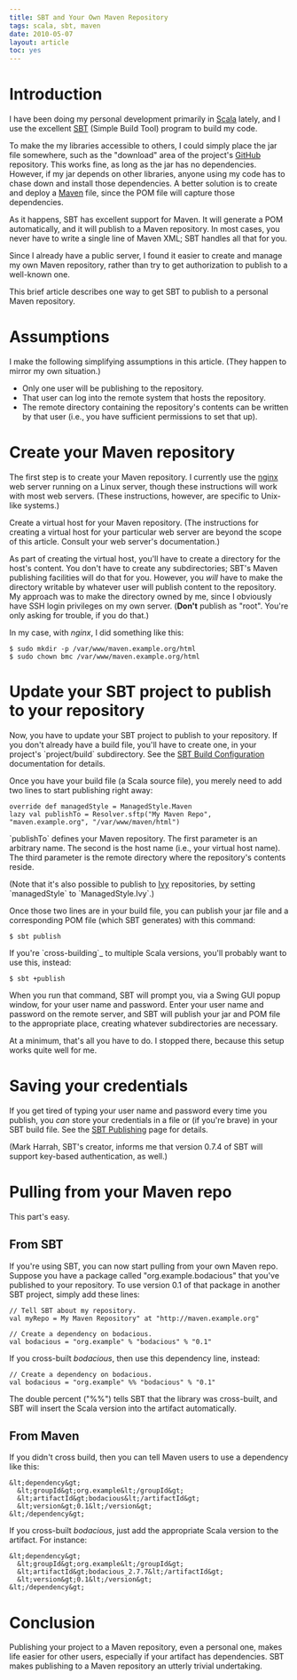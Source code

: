 ```yaml
---
title: SBT and Your Own Maven Repository
tags: scala, sbt, maven
date: 2010-05-07
layout: article
toc: yes
---
```


# Introduction

I have been doing my personal development primarily in
[Scala][] lately, and I use the excellent 
[SBT][] (Simple Build
Tool) program to build my code.

To make the my libraries accessible to others, I could simply place
the jar file somewhere, such as the "download" area of the
project's [GitHub][] repository. This works
fine, as long as the jar has no dependencies. However, if my jar
depends on other libraries, anyone using my code has to chase down
and install those dependencies. A better solution is to create and
deploy a [Maven][] file, since the POM file
will capture those dependencies.

As it happens, SBT has excellent support for Maven. It will
generate a POM automatically, and it will publish to a Maven
repository. In most cases, you never have to write a single line of
Maven XML; SBT handles all that for you.

Since I already have a public server, I found it easier to create
and manage my own Maven repository, rather than try to get
authorization to publish to a well-known one.

This brief article describes one way to get SBT to publish to a
personal Maven repository.

# Assumptions

I make the following simplifying assumptions in this article. (They
happen to mirror my own situation.)

-   Only one user will be publishing to the repository.
-   That user can log into the remote system that hosts the
    repository.
-   The remote directory containing the repository's contents can
    be written by that user (i.e., you have sufficient permissions to
    set that up).

# Create your Maven repository

The first step is to create your Maven repository. I currently use
the [nginx][] web server running on a Linux
server, though these instructions will work with most web servers.
(These instructions, however, are specific to Unix-like systems.)

Create a virtual host for your Maven repository. (The instructions
for creating a virtual host for your particular web server are
beyond the scope of this article. Consult your web server's
documentation.)

As part of creating the virtual host, you'll have to create a
directory for the host's content. You don't have to create any
subdirectories; SBT's Maven publishing facilities will do that for
you. However, you *will* have to make the directory writable by
whatever user will publish content to the repository. My approach
was to make the directory owned by me, since I obviously have SSH
login privileges on my own server. (**Don't** publish as "root".
You're only asking for trouble, if you do that.)

In my case, with *nginx*, I did something like this:

    $ sudo mkdir -p /var/www/maven.example.org/html
    $ sudo chown bmc /var/www/maven.example.org/html

# Update your SBT project to publish to your repository

Now, you have to update your SBT project to publish to your
repository. If you don't already have a build file, you'll have to
create one, in your project's \`project/build\` subdirectory. See
the
[SBT Build Configuration][]
documentation for details.

Once you have your build file (a Scala source file), you merely
need to add two lines to start publishing right away:

    override def managedStyle = ManagedStyle.Maven
    lazy val publishTo = Resolver.sftp("My Maven Repo", "maven.example.org", "/var/www/maven/html")

\`publishTo\` defines your Maven repository. The first parameter is
an arbitrary name. The second is the host name (i.e., your virtual
host name). The third parameter is the remote directory where the
repository's contents reside.

(Note that it's also possible to publish to
[Ivy][] repositories, by setting
\`managedStyle\` to \`ManagedStyle.Ivy\`.)

Once those two lines are in your build file, you can publish your
jar file and a corresponding POM file (which SBT generates) with
this command:

    $ sbt publish

If you're \`cross-building\`\_ to multiple Scala versions, you'll
probably want to use this, instead:

    $ sbt +publish

When you run that command, SBT will prompt you, via a Swing GUI
popup window, for your user name and password. Enter your user name
and password on the remote server, and SBT will publish your jar
and POM file to the appropriate place, creating whatever
subdirectories are necessary.

At a minimum, that's all you have to do. I stopped there, because
this setup works quite well for me.

# Saving your credentials

If you get tired of typing your user name and password every time
you publish, you *can* store your credentials in a file or (if
you're brave) in your SBT build file. See the
[SBT Publishing][]
page for details.

(Mark Harrah, SBT's creator, informs me that version 0.7.4 of SBT
will support key-based authentication, as well.)

# Pulling from your Maven repo

This part's easy.

## From SBT

If you're using SBT, you can now start pulling from your own Maven
repo. Suppose you have a package called "org.example.bodacious"
that you've published to your repository. To use version 0.1 of
that package in another SBT project, simply add these lines:

    // Tell SBT about my repository.
    val myRepo = My Maven Repository" at "http://maven.example.org"
    
    // Create a dependency on bodacious.
    val bodacious = "org.example" % "bodacious" % "0.1"

If you cross-built *bodacious*, then use this dependency line,
instead:

    // Create a dependency on bodacious.
    val bodacious = "org.example" %% "bodacious" % "0.1"

The double percent ("%%") tells SBT that the library was
cross-built, and SBT will insert the Scala version into the
artifact automatically.

## From Maven

If you didn't cross build, then you can tell Maven users to use a
dependency like this:

    &lt;dependency&gt;
      &lt;groupId&gt;org.example&lt;/groupId&gt;
      &lt;artifactId&gt;bodacious&lt;/artifactId&gt;
      &lt;version&gt;0.1&lt;/version&gt;
    &lt;/dependency&gt;

If you cross-built *bodacious*, just add the appropriate Scala
version to the artifact. For instance:

    &lt;dependency&gt;
      &lt;groupId&gt;org.example&lt;/groupId&gt;
      &lt;artifactId&gt;bodacious_2.7.7&lt;/artifactId&gt;
      &lt;version&gt;0.1&lt;/version&gt;
    &lt;/dependency&gt;

# Conclusion

Publishing your project to a Maven repository, even a personal one,
makes life easier for other users, especially if your artifact has
dependencies. SBT makes publishing to a Maven repository an utterly
trivial undertaking.

[Scala]: http://www.scala-lang.org/
[SBT]: http://code.google.com/p/simple-build-tool/
[GitHub]: http://www.github.com/
[Maven]: http://maven.apache.org/
[nginx]: http://nginx.org/en/
[SBT Build Configuration]: http://code.google.com/p/simple-build-tool/wiki/BuildConfiguration
[Ivy]: http://ant.apache.org/ivy/
[SBT Publishing]: http://code.google.com/p/simple-build-tool/wiki/Publishing
